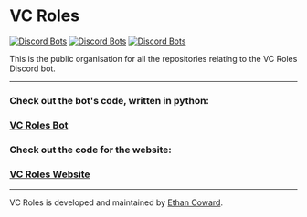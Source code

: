 # VC Roles

[![Discord Bots](https://top.gg/api/widget/status/775025797034541107.svg)](https://top.gg/bot/775025797034541107)
[![Discord Bots](https://top.gg/api/widget/servers/775025797034541107.svg?noavatar=true)](https://top.gg/bot/775025797034541107)
[![Discord Bots](https://top.gg/api/widget/owner/775025797034541107.svg?noavatar=true)](https://top.gg/bot/775025797034541107)

This is the public organisation for all the repositories relating to the VC Roles Discord bot.

---

### Check out the bot's code, written in python:

### [VC Roles Bot](https://github.com/vcroles/VCRoles)

### Check out the code for the website:

### [VC Roles Website](https://github.com/vcroles/dashboard-vcroles)

---

VC Roles is developed and maintained by [Ethan Coward](https://github.com/CDE90).
